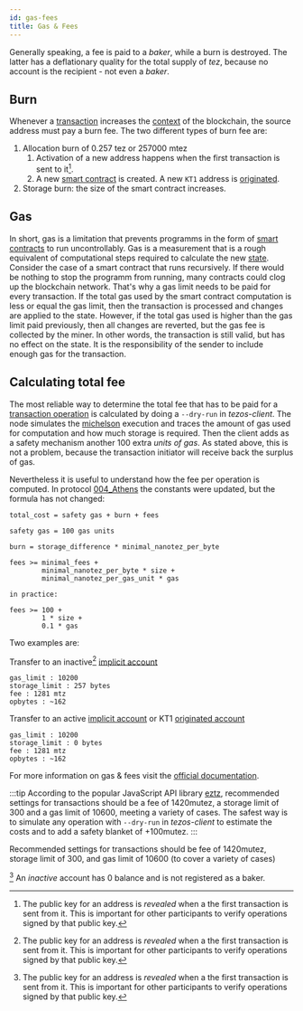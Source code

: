 ```yaml
---
id: gas-fees
title: Gas & Fees
---
```


Generally speaking, a fee is paid to a *baker*, while a burn is destroyed. The latter has a deflationary quality for the total supply of *tez*, because no account is the recipient -  not even a *baker*.




## Burn

Whenever a [transaction](transaction) increases the [context](../context) of the blockchain, the source address must pay a burn fee.
The two different types of burn fee are:

1. Allocation burn of 0.257 tez or 257000 mtez
   1. Activation of a new address happens when the first transaction is sent to it[^1]. 
   2. A new [smart contract](../../smart_contract/smart-contract) is created. A new `KT1` address is [originated](originated-account).
2. Storage burn: the size of the smart contract increases.


[^1]: The public key for an address is *revealed* when a the first transaction is sent from it. This is important for other participants to verify operations signed by that public key.


## Gas

In short, gas is a limitation that prevents programms in the form of [smart contracts](../../smart_contract/smart-contract) to run uncontrollably. Gas is a measurement that is a rough equivalent of computational steps required to calculate the new [state](context). Consider the case of a smart contract that runs recursively. If there would be nothing to stop the programm from running, many contracts could clog up the blockchain network. That's why a gas limit needs to be paid for every transaction. If the total gas used by the smart contract computation is less or equal the gas limit, then the transaction is processed and changes are applied to the state. However, if the total gas used is higher than the gas limit paid previously, then all changes are reverted, but the gas fee is collected by the miner. In other words, the transaction is still valid, but has no effect on the state. It is the responsibility of the sender to include enough gas for the transaction.

## Calculating total fee

The most reliable way to determine the total fee that has to be paid for a [transaction operation](operations) is calculated by doing a `--dry-run` in *tezos-client*. The node simulates the [michelson](../../smart_contract/michelson) execution and traces the amount of gas used for computation and how much storage is required. Then the client adds as a safety mechanism another 100 extra *units of gas*. As stated above, this is not a problem, because the transaction initiator will receive back the surplus of gas.

Nevertheless it is useful to understand how the fee per operation is computed. In protocol [004_Athens](https://tezos.gitlab.io/protocols/004_Pt24m4xi.html) the constants were updated, but the formula has not changed:

```
total_cost = safety gas + burn + fees

safety gas = 100 gas units

burn = storage_difference * minimal_nanotez_per_byte

fees >= minimal_fees +
        minimal_nanotez_per_byte * size +
        minimal_nanotez_per_gas_unit * gas

in practice:

fees >= 100 +
        1 * size +
        0.1 * gas
```

Two examples are:

Transfer to an inactive[^1] [implicit account](../implicit-account)
```
gas_limit : 10200
storage_limit : 257 bytes
fee : 1281 mtz
opbytes : ~162
```
Transfer to an active [implicit account](../implicit-account) or KT1 [originated account](originated-account)
```
gas_limit : 10200
storage_limit : 0 bytes
fee : 1281 mtz
opbytes : ~162
```

For more information on gas & fees visit the [official documentation](https://tezos.gitlab.io/protocols/004_Pt24m4xi.html#gas-and-fees).

:::tip
According to the popular JavaScript API library [eztz](https://github.com/TezTech/eztz/blob/master/PROTO_004_FEES.md), recommended settings for transactions should be a fee of 1420mutez, a storage limit of 300 and a gas limit of 10600, meeting a variety of cases. The safest way is to simulate any operation with `--dry-run` in *tezos-client* to estimate the costs and to add a safety blanket of +100mutez.
:::


Recommended settings for transactions should be fee of 1420mutez, storage limit of 300, and gas limit of 10600 (to cover a variety of cases)

[^1] An *inactive* account has 0 balance and is not registered as a baker.